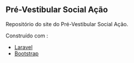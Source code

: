 ## Pré-Vestibular Social Ação
Repositório do site do Pré-Vestibular Social Ação.

Construído com :
- [Laravel](https://laravel.com)
- [Bootstrap](https://getbootstrap.com)
